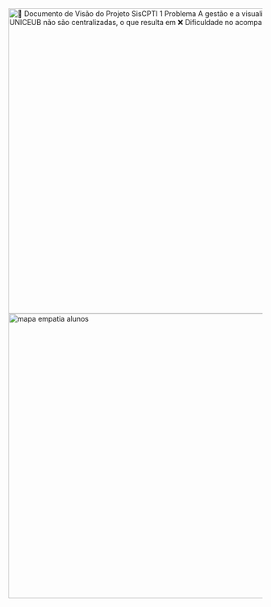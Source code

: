 <img width="870" height="604" alt="📘 Documento de Visão do Projeto SisCPTI 1  Problema A gestão e a visualização dos projetos de TI oferecidos aos alunos do UNICEUB não são centralizadas, o que resulta em ❌ Dificuldade no acompanh" src="https://github.com/user-attachments/assets/7e50fcb0-9204-480a-b64f-0ac8b8fbb680" />


<img width="806" height="564" alt="mapa empatia alunos" src="https://github.com/user-attachments/assets/161348d5-39c3-4240-a868-c2f81159763f" />

